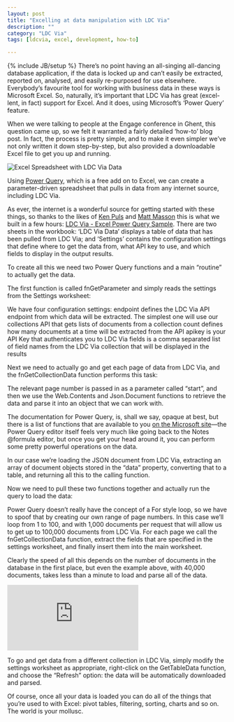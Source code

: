 ```yaml
---
layout: post
title: "Excelling at data manipulation with LDC Via"
description: ""
category: "LDC Via"
tags: [ldcvia, excel, development, how-to]

---
```

{% include JB/setup %}
There’s no point having an all-singing all-dancing database application, if the data is locked up and can’t easily be extracted, reported on, analysed, and easily re-purposed for use elsewhere. Everybody’s favourite tool for working with business data in these ways is Microsoft Excel. So, naturally, it’s important that LDC Via has great (excel-lent, in fact) support for Excel. And it does, using Microsoft’s ‘Power Query’ feature.

When we were talking to people at the Engage conference in Ghent, this question came up, so we felt it warranted a fairly detailed ‘how-to’ blog post. In fact, the process is pretty simple, and to make it even simpler we’ve not only written it down step-by-step, but also provided a downloadable Excel file to get you up and running.


![Excel Spreadsheet with LDC Via Data](http://ldcvia.s3.amazonaws.com/ExcelPowerQuery.png)

Using [Power Query](https://www.microsoft.com/en-gb/download/details.aspx?id=39379), which is a free add on to Excel, we can create a parameter-driven spreadsheet that pulls in data from any internet source, including LDC Via.

As ever, the internet is a wonderful source for getting started with these things, so thanks to the likes of [Ken Puls](http://www.excelguru.ca/blog/2014/11/26/building-a-parameter-table-for-power-query/) and [Matt Masson](http://www.mattmasson.com/2014/11/iterating-over-an-unknown-number-of-pages-in-power-query/) this is what we built in a few hours: [LDC Via - Excel Power Query Sample](http://ldcvia.s3.amazonaws.com/ExcelPowerQueryLDCVia.xlsx). There are two sheets in the workbook: ‘LDC Via Data’ displays a table of data that has been pulled from LDC Via; and ‘Settings’ contains the configuration settings that define where to get the data from, what API key to use, and which fields to display in the output results.

To create all this we need two Power Query functions and a main “routine” to actually get the data.

The first function is called fnGetParameter and simply reads the settings from the Settings worksheet:
<script src="https://gist.github.com/whitemx/e9ce60e4aed73377b007.js"></script>
We have four configuration settings:
endpoint defines the LDC Via API endpoint from which data will be extracted. The simplest one will use our collections API that gets lists of documents from a collection
count defines how many documents at a time will be extracted from the API
apikey is your API Key that authenticates you to LDC Via
fields is a comma separated list of field names from the LDC Via collection that will be displayed in the results

Next we need to actually go and get each page of data from LDC Via, and the fnGetCollectionData function performs this task:
<script src="https://gist.github.com/whitemx/7d98d95d07d2039b3004.js"></script>
The relevant page number is passed in as a parameter called “start”, and then we use the Web.Contents and Json.Document functions to retrieve the data and parse it into an object that we can work with.

The documentation for Power Query, is, shall we say, opaque at best, but there is a list of functions that are available to you [on the Microsoft site](https://support.office.com/en-sg/article/Power-Query-formula-categories-125024ec-873c-47b9-bdfd-b437f8716819)—the Power Query editor itself feels very much like going back to the Notes @formula editor, but once you get your head around it, you can perform some pretty powerful operations on the data.

In our case we’re loading the JSON document from LDC Via, extracting an array of document objects stored in the “data” property, converting that to a table, and returning all this to the calling function.

Now we need to pull these two functions together and actually run the query to load the data:
<script src="https://gist.github.com/whitemx/04dcc407c1c5a6ee6d81.js"></script>
Power Query doesn’t really have the concept of a For style loop, so we have to spoof that by creating our own range of page numbers. In this case we’ll loop from 1 to 100, and with 1,000 documents per request that will allow us to get up to 100,000 documents from LDC Via. For each page we call the fnGetCollectionData function, extract the fields that are specified in the settings worksheet, and finally insert them into the main worksheet.

Clearly the speed of all this depends on the number of documents in the database in the first place, but even the example above, with 40,000 documents, takes less than a minute to load and parse all of the data.

<iframe src="https://player.vimeo.com/video/125773559" class="video560" frameborder="0" webkitallowfullscreen mozallowfullscreen allowfullscreen></iframe>

To go and get data from a different collection in LDC Via, simply modify the settings worksheet as appropriate, right-click on the GetTableData function, and choose the “Refresh” option: the data will be automatically downloaded and parsed.

Of course, once all your data is loaded you can do all of the things that you’re used to with Excel: pivot tables, filtering, sorting, charts and so on. The world is your mollusc.
